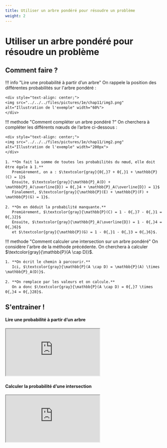 ```yaml
---
title: Utiliser un arbre pondéré pour résoudre un problème
weight: 2
---
```


# Utiliser un arbre pondéré pour résoudre un problème

## Comment faire ?

!!! info "Lire une probabilité  à partir d’un arbre"
    On rappele la position des différentes probabilités sur l'arbre pondéré : 

    <div style="text-align: center;">
    <img src="../../../files/pictures/1e/chap11/img3.png" alt="Illustration de l'exemple" width="60%">
    </div>

!!! methode "Comment compléter un arbre pondéré ?"
    On cherchera à compléter les différents nœuds de l’arbre ci-dessous :

    <div style="text-align: center;">
    <img src="../../../files/pictures/1e/chap11/img2.png" alt="Illustration de l'exemple" width="200px">
    </div>

    1. **On fait la somme de toutes les probabilités du nœud, elle doit être égale à 1.**  
       Premièrement, on a : $\textcolor{gray}{0{,}7 + 0{,}1 + \mathbb{P}(C) = 1}$  
       Ensuite, $\textcolor{gray}{\mathbb{P}_A(D) + \mathbb{P}_A(\overline{D}) = 0{,}4 + \mathbb{P}_A(\overline{D}) = 1}$  
       Finalement, $\textcolor{gray}{\mathbb{P}(E) + \mathbb{P}(F) + \mathbb{P}(G) = 1}$.

    2. **On en déduit la probabilité manquante.**  
       Premièrement, $\textcolor{gray}{\mathbb{P}(C) = 1 - 0{,}7 - 0{,}1 = 0{,}2}$  
       Ensuite, $\textcolor{gray}{\mathbb{P}_A(\overline{D}) = 1 - 0{,}4 = 0{,}6}$  
       et $\textcolor{gray}{\mathbb{P}(G) = 1 - 0{,}1 - 0{,}3 = 0{,}6}$.

!!! methode "Comment calculer une intersection sur un arbre pondéré"
    On considère l'arbre de la méthode précédente. On cherchera à calculer $\textcolor{gray}{\mathbb{P}(A \cap D)}$.

    1. **On écrit le chemin à parcourir.**  
       Ici, $\textcolor{gray}{\mathbb{P}(A \cap D) = \mathbb{P}(A) \times \mathbb{P}_A(D)}$.

    2. **On remplace par les valeurs et on calcule.**  
       On a donc $\textcolor{gray}{\mathbb{P}(A \cap D) = 0{,}7 \times 0{,}4 = 0{,}28}$.



## S'entrainer !

#### Lire une probabilité  à partir d’un arbre

<iframe src="https://coopmaths.fr/alea/?EEEE2e0a294917e8139c16590f22272e26ee2b0a1f51138f2b1614bb272e13350f2c18292cde277b2922132b26f117e60f2f181a2a762e5e0f1e2d0a13fe133612d112c72d9a2d9d27921dfa2cce11222b3e111d2cd8268a26922a7a2d56139e1a400e8714d6165010d2139e1a400e8714d612cc2c022cdd295711110e8714da138e139e15f10e8714ce169a2b042637269b0065" class="exerciseur" allowfullscreen></iframe>

#### Calculer la probabilité d’une intersection

<iframe src="https://coopmaths.fr/alea/?EEEE2e0a294917ec26c526600f22272e26ee2b0a1f5113f32b1614bb272e13350f2c18292cde277b26f117e60f2f181a2a762e5e0f1e2d0a13fe133612d112c72d9a2d9d27921a6e2a742e0127c7111925f02c132b9f2627295129590e8714d813f2139e197e11110e8714da138e139e15f10e8714ce169a2b3e11162b4d27c72d3227012954006e" class="exerciseur" allowfullscreen></iframe>